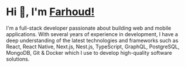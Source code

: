 # Hi 👋, I'm [Farhoud!](https://www.linkedin.com/in/farhoodshapouran/)

I'm a full-stack developer passionate about building web and mobile applications. With several years of experience in development, I have a deep understanding of the latest technologies and frameworks such as React, React Native, Next.js, Nest.js, TypeScript, GraphQL, PostgreSQL, MongoDB, Git & Docker which I use to develop high-quality software solutions.
